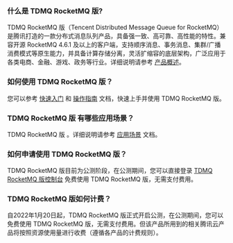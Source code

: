 ### 什么是 TDMQ RocketMQ 版?
TDMQ RocketMQ 版（Tencent Distributed Message Queue for RocketMQ）是腾讯打造的一款分布式消息队列产品，具备强一致、高可靠、高性能的特性。兼容开源 RocketMQ 4.6.1 及以上的客户端，支持顺序消息、事务消息、集群/广播消费模式等原生能力，并具备计算存储分离，灵活扩缩容的底层架构，广泛应用于各类电商、金融、游戏、政务等行业。详细说明请参考 [产品概述](https://cloud.tencent.com/document/product/1493/61575)。

### 如何使用 TDMQ RocketMQ 版？
您可以参考 [快速入门](https://cloud.tencent.com/document/product/1493/61591) 和 [操作指南](https://cloud.tencent.com/document/product/1493/61594) 文档，快速上手并使用 TDMQ RocketMQ 版。

### TDMQ RocketMQ 版 有哪些应用场景？
TDMQ RocketMQ 版 。详细说明请参考 [应用场景](https://cloud.tencent.com/document/product/1493/61577) 文档。


### 如何申请使用 TDMQ RocketMQ 版？
TDMQ RocketMQ 版目前为公测阶段，在公测期间，您可以直接登录 [TDMQ RocketMQ 版控制台](https://console.cloud.tencent.com/tdmq/rocket-cluster) 免费使用 TDMQ RocketMQ 版，无需支付费用。

### TDMQ RocketMQ 版如何计费？
自2022年1月20日起，TDMQ RocketMQ 版正式开启公测，在公测期间，您可以免费使用 TDMQ RocketMQ 版，无需支付费用。但该产品所用到的相关腾讯云产品将按照资源使用量进行收费（遵循各产品的计费规则）。

